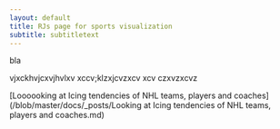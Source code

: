 ```yaml
---
layout: default
title: RJs page for sports visualization
subtitle: subtitletext
---
```


bla

vjxckhvjcxvjhvlxv
xccv;klzxjcvzxcv
xcv
czxvzxcvz

[Loooooking at Icing tendencies of NHL teams, players and coaches](/blob/master/docs/_posts/Looking at Icing tendencies of NHL teams, players and coaches.md)
